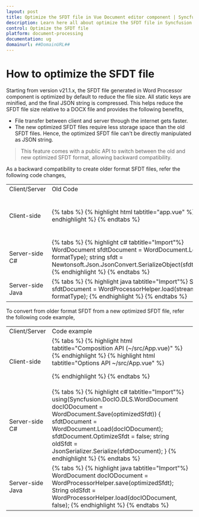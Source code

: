 ```yaml
---
layout: post
title: Optimize the SFDT file in Vue Document editor component | Syncfusion
description: Learn here all about optimize the SFDT file in Syncfusion Vue Document editor component of Syncfusion Essential JS 2 and more.
control: Optimize the SFDT file
platform: document-processing
documentation: ug
domainurl: ##DomainURL##
---
```


# How to optimize the SFDT file

Starting from version v21.1.x, the SFDT file generated in Word Processor component is optimized by default to reduce the file size. All static keys are minified, and the final JSON string is compressed. This helps reduce the SFDT file size relative to a DOCX file and provides the following benefits,
* File transfer between client and server through the internet gets faster.
* The new optimized SFDT files require less storage space than the old SFDT files.
Hence, the optimized SFDT file can't be directly manipulated as JSON string.

> This feature comes with a public API to switch between the old and new optimized SFDT format, allowing backward compatibility.

As a backward compatibility to create older format SFDT files, refer the following code changes,

<table>
<tr>
<td>Client/Server</td><td>Old Code</td><td>New Code from v21.1.x</td>
</tr>
<tr>
<td>Client-side</td>
<td>
{% tabs %}
{% highlight html tabtitle="app.vue" %}
<template>
  <ejs-documenteditorcontainer></ejs-documenteditorcontainer>
</template>
{% endhighlight %}
{% endtabs %}
</td>
<td>
{% tabs %}
{% highlight html tabtitle="Composition API (~/src/App.vue)" %}
<template>
    <ejs-documenteditorcontainer :documentEditorSettings="settings"></ejs-documenteditorcontainer>
</template>
<script setup>
import { DocumentEditorContainerComponent as EjsDocumenteditorcontainer } from '@syncfusion/ej2-vue-documenteditor';

const settings = {optimizeSfdt: false};
</script>
{% endhighlight %}
{% highlight html tabtitle="Options API ~/src/App.vue" %}
<template>
    <ejs-documenteditorcontainer :documentEditorSettings="settings"></ejs-documenteditorcontainer>
</template>
<script>
import { DocumentEditorContainerComponent } from '@syncfusion/ej2-vue-documenteditor';

export default {
    name: "App",
    components: {
        "ejs-documenteditorcontainer": DocumentEditorContainerComponent
    },
    data: function () {
        return {
            settings: {optimizeSfdt: false}
        };
    },
};
</script>
{% endhighlight %}
{% endtabs %}
</td>
</tr>
<tr>
<td>Server-side C#</td>
<td>
{% tabs %} 
{% highlight c# tabtitle="Import"%}
WordDocument sfdtDocument = WordDocument.Load(stream, formatType);
string sfdt = Newtonsoft.Json.JsonConvert.SerializeObject(sfdtDocument);
{% endhighlight %}
{% endtabs %}
</td>
<td>
{% tabs %} 
{% highlight c# tabtitle="Import"%}
WordDocument sfdtDocument = WordDocument.Load(stream, formatType);
sfdtDocument.OptimizeSfdt = false;
string sfdt = Newtonsoft.Json.JsonConvert.SerializeObject(sfdtDocument);
{% endhighlight %}
{% endtabs %}
</td>
</tr>
<tr>
<td>Server-side Java</td>
<td>
{% tabs %} 
{% highlight java tabtitle="Import"%}
String sfdtDocument = WordProcessorHelper.load(stream, formatType);
{% endhighlight %}
{% endtabs %}
</td>
<td>
{% tabs %} 
{% highlight java tabtitle="Import"%}
String sfdtDocument = WordProcessorHelper.load(stream, formatType, false);
{% endhighlight %}
{% endtabs %}
</td>
</tr>
</table>

To convert from older format SFDT from a new optimized SFDT file, refer the following code example,

<table>
<tr>
<td>Client/Server</td><td>Code example</td>
</tr>
<tr>
<td>Client-side</td>
<td>
{% tabs %}
{% highlight html tabtitle="Composition API (~/src/App.vue)" %}
<template>
    <ejs-documenteditorcontainer :documentEditorSettings="settings"></ejs-documenteditorcontainer>
</template>
<script setup>
import { DocumentEditorContainerComponent as EjsDocumenteditorcontainer } from '@syncfusion/ej2-vue-documenteditor';

const settings = {optimizeSfdt: false};
</script>
{% endhighlight %}
{% highlight html tabtitle="Options API ~/src/App.vue" %}
<template>
    <ejs-documenteditorcontainer :documentEditorSettings="settings"></ejs-documenteditorcontainer>
</template>
<script>
import { DocumentEditorContainerComponent } from '@syncfusion/ej2-vue-documenteditor';

export default {
    name: "App",
    components: {
        "ejs-documenteditorcontainer": DocumentEditorContainerComponent
    },
    data: function () {
        return {
            settings: {optimizeSfdt: false}
        };
    },
};
</script>
{% endhighlight %}
{% endtabs %}
</td>
</tr>
<tr>
<td>Server-side C#</td>
<td>
{% tabs %} 
{% highlight c# tabtitle="Import"%}
using(Syncfusion.DocIO.DLS.WordDocument docIODocument = WordDocument.Save(optimizedSfdt)) {
sfdtDocument = WordDocument.Load(docIODocument);
sfdtDocument.OptimizeSfdt = false;
string oldSfdt = JsonSerializer.Serialize(sfdtDocument);
}
{% endhighlight %}
{% endtabs %}
</td>
</tr>
<tr>
<td>Server-side Java</td>
<td>
{% tabs %} 
{% highlight java tabtitle="Import"%}
WordDocument docIODocument = WordProcessorHelper.save(optimizedSfdt);
String oldSfdt = WordProcessorHelper.load(docIODocument, false);
{% endhighlight %}
{% endtabs %}
</td>
</tr>
</table>